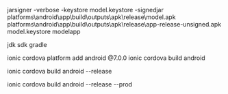 jarsigner -verbose -keystore model.keystore -signedjar platforms\android\app\build\outputs\apk\release\model.apk platforms\android\app\build\outputs\apk\release\app-release-unsigned.apk model.keystore
modelapp


jdk 
sdk
gradle



ionic cordova platform add android @7.0.0
ionic cordova build android

ionic cordova build android --release

ionic cordova build android --release --prod
